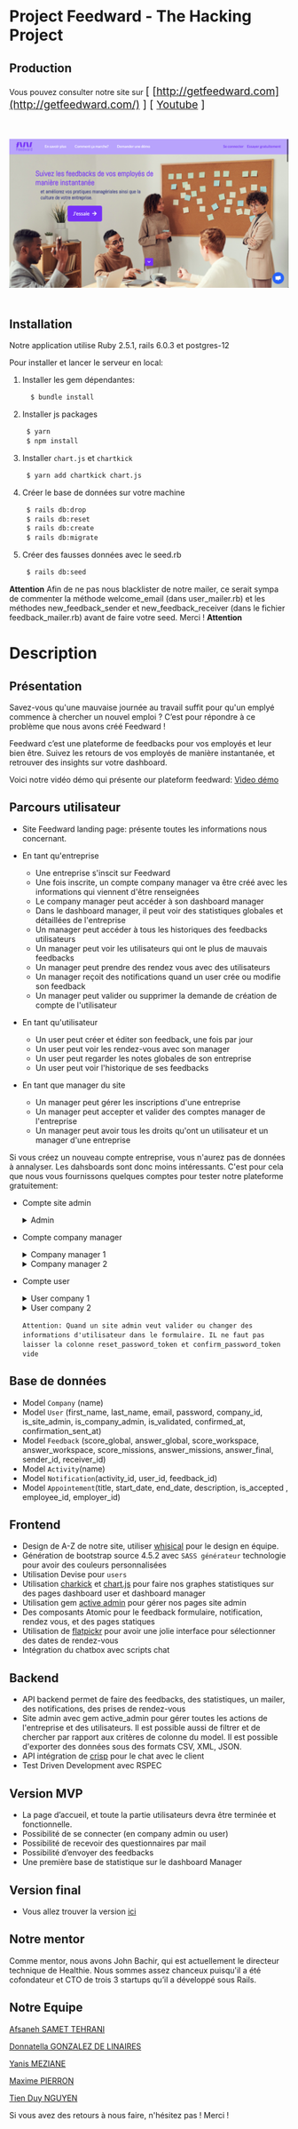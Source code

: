 # Project Feedward - The Hacking Project

## Production
Vous pouvez consulter notre site sur
<span style="font-size: 1.2rem">  [ [http://getfeedward.com](http://getfeedward.com/) ] <span>
<span style="font-size: 1.2rem">  [ [Youtube](https://www.youtube.com/watch?v=R-xO4rONbKM) ] <span>


<div style="text-align: center; margin-top: 50px; margin-bottom: 50px;">
<img src="app/assets/images/offices/landing-demo.png" alt="landing page">
</div>



## Installation

Notre application utilise Ruby 2.5.1, rails 6.0.3 et postgres-12

Pour installer et lancer le serveur en local: 
1. Installer les gem dépendantes: 
    ```bash
      $ bundle install
    ```
2. Installer js packages
   ```bash
    $ yarn
    $ npm install
   ```
3. Installer `chart.js` et `chartkick` 
   ```bash
    $ yarn add chartkick chart.js
   ```
4. Créer le base de données sur votre machine
   ```bash
    $ rails db:drop
    $ rails db:reset
    $ rails db:create
    $ rails db:migrate
   ```
5. Créer des fausses données avec le seed.rb
   ```bash
    $ rails db:seed
   ```


**Attention** Afin de ne pas nous blacklister de notre mailer, ce serait sympa de commenter la méthode welcome_email (dans user_mailer.rb) et les méthodes new_feedback_sender et new_feedback_receiver (dans le fichier feedback_mailer.rb) avant de faire votre seed. Merci ! **Attention**

# Description
## Présentation

Savez-vous qu'une mauvaise journée au travail suffit pour qu'un emplyé commence à chercher un nouvel emploi ? C’est pour répondre à ce problème que nous avons créé Feedward ! 

Feedward c’est une plateforme de feedbacks pour vos employés et leur bien être. Suivez les retours de vos employés de manière instantanée, et retrouver des insights sur votre dashboard. 


Voici notre vidéo démo qui présente our plateform feedward: [Video démo](https://www.youtube.com/watch?v=R-xO4rONbKM&feature=youtu.be)

## Parcours utilisateur

- Site Feedward landing page: présente toutes les informations nous concernant.

- En tant qu'entreprise
    - Une entreprise s'inscit sur Feedward
    - Une fois inscrite, un compte company manager va être créé avec les informations qui viennent d'être renseignées
    - Le company manager peut accéder à son dashboard manager
    - Dans le dashboard manager, il peut voir des statistiques globales et détaillées de l'entreprise
    - Un manager peut accéder à tous les historiques des feedbacks utilisateurs
    - Un manager peut voir les utilisateurs qui ont le plus de mauvais feedbacks
    - Un manager peut prendre des rendez vous avec des utilisateurs
    - Un manager reçoit des notifications quand un user crée ou modifie son feedback
    - Un manager peut valider ou supprimer la demande de création de compte de l'utilisateur

- En tant qu'utilisateur
    - Un user peut créer et éditer son feedback, une fois par jour
    - Un user peut voir les rendez-vous avec son manager
    - Un user peut regarder les notes globales de son entreprise
    - Un user peut voir l'historique de ses feedbacks

- En tant que manager du site
    - Un manager peut gérer les inscriptions d'une entreprise
    - Un manager peut accepter et valider des comptes manager de l'entreprise
    - Un manager peut avoir tous les droits qu'ont un utilisateur et un manager d'une entreprise


Si vous créez un nouveau compte entreprise, vous n'aurez pas de données à annalyser. Les dahsboards sont donc moins intéressants.
C'est pour cela que nous vous fournissons quelques comptes pour tester notre plateforme gratuitement:

- Compte site admin
  
  <details>
  <summary>Admin</summary>
  email: site_admin@example.com

  password: 0123456789 
  </details>


- Compte company manager
  
   <details>
  <summary>Company manager 1</summary>
  email: company_1@example.com

  password: 0123456789 
  </details>

   <details>
  <summary>Company manager 2</summary>
  email: company_2@example.com

  password: 0123456789 
  </details>

- Compte user
  
   <details>
  <summary>User company 1</summary>
  email: jean_dupont_1@example.com

  password: 0123456789 
  </details>

   <details>
  <summary>User company 2</summary>
  email: jean_dupont_2@example.com

  password: 0123456789 
  </details>

  `Attention: Quand un site admin veut valider ou changer des informations d'utilisateur dans le formulaire. IL ne faut pas laisser la colonne reset_password_token et confirm_password_token vide`

## Base de données

- Model `Company` (name)
- Model `User` (first_name, last_name, email, password, company_id, is_site_admin, is_company_admin, is_validated, confirmed_at, confirmation_sent_at)
- Model `Feedback` (score_global, answer_global, score_workspace, answer_workspace, score_missions, answer_missions, answer_final, sender_id, receiver_id)
- Model `Activity`(name)
- Model `Notification`(activity_id, user_id, feedback_id)
- Model `Appointement`(title, start_date, end_date, description, is_accepted , employee_id, employer_id)


## Frontend

- Design de A-Z de notre site, utiliser [whisical](https://whimsical.com/) pour le design en équipe.
- Génération de bootstrap source 4.5.2 avec `SASS générateur` technologie pour avoir des couleurs personnalisées
- Utilisation Devise pour `users`
- Utilisation [charkick](https://chartkick.com/) et [chart.js](https://www.chartjs.org/) pour faire nos graphes statistiques sur des pages dashboard user et dashboard manager
- Utilisation gem [active admin](https://activeadmin.info/) pour gérer nos pages site admin
- Des composants Atomic pour le feedback formulaire, notification, rendez vous, et des pages statiques
- Utilisation de [flatpickr](https://flatpickr.js.org/) pour avoir une jolie interface pour sélectionner des dates de rendez-vous
- Intégration du chatbox avec scripts chat

## Backend

- API backend permet de faire des feedbacks, des statistiques, un mailer, des notifications, des prises de rendez-vous
- Site admin avec gem active_admin pour gérer toutes les actions de l'entreprise et des utilisateurs. Il est possible aussi de filtrer et de chercher par rapport aux critères de colonne du model. Il est possible d'exporter des données sous des formats CSV, XML, JSON.
- API intégration de [crisp](https://crisp.chat/en/) pour le chat avec le client
- Test Driven Development avec RSPEC

## Version MVP

- La page d’accueil, et toute la partie utilisateurs devra être terminée et fonctionnelle. 
- Possibilité de se connecter (en company admin ou user)
- Possibilité de recevoir des questionnaires par mail
- Possibilité d’envoyer des feedbacks
- Une première base de statistique sur le dashboard Manager

## Version final
- Vous allez trouver la version [ici](http://getfeedward.com)

## Notre mentor

Comme mentor, nous avons John Bachir, qui est actuellement le directeur technique de Healthie. Nous sommes assez chanceux puisqu'il a été cofondateur et CTO de trois 3 startups qu’il a développé sous Rails.

## Notre Equipe


[Afsaneh SAMET TEHRANI](https://github.com/afsanehs)

[Donnatella GONZALEZ DE LINAIRES](https://github.com/donatellalnrs)

[Yanis MEZIANE](https://github.com/Meyanis95)

[Maxime PIERRON](https://github.com/MaximePierron)

[Tien Duy NGUYEN](https://github.com/tienduy-nguyen)

Si vous avez des retours à nous faire, n'hésitez pas ! 
Merci !

